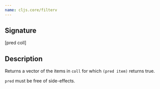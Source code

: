 ```yaml
---
name: cljs.core/filterv
---
```


## Signature
[pred coll]


## Description

Returns a vector of the items in `coll` for which `(pred item)` returns true.

`pred` must be free of side-effects.